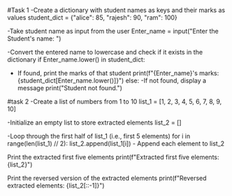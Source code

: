#Task 1
-Create a dictionary with student names as keys and their marks as values
student_dict = {"alice": 85, "rajesh": 90, "ram": 100}

-Take student name as input from the user
Enter_name = input("Enter the Student's name: ")

-Convert the entered name to lowercase and check if it exists in the dictionary
if Enter_name.lower() in student_dict:
   - If found, print the marks of that student
    print(f"{Enter_name}'s marks: {student_dict[Enter_name.lower()]}")
else:
    -If not found, display a message
    print("Student not found.")


#task 2
-Create a list of numbers from 1 to 10
list_1 = [1, 2, 3, 4, 5, 6, 7, 8, 9, 10]

-Initialize an empty list to store extracted elements
list_2 = []

-Loop through the first half of list_1 (i.e., first 5 elements)
for i in range(len(list_1) // 2):
    list_2.append(list_1[i])  - Append each element to list_2

Print the extracted first five elements
print(f"Extracted first five elements: {list_2}")

Print the reversed version of the extracted elements
print(f"Reversed extracted elements: {list_2[::-1]}")

